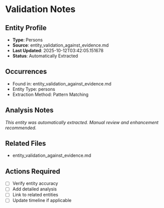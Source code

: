 # Validation Notes

## Entity Profile
- **Type**: Persons
- **Source**: entity_validation_against_evidence.md
- **Last Updated**: 2025-10-12T03:42:05.151678
- **Status**: Automatically Extracted

## Occurrences
- Found in: entity_validation_against_evidence.md
- Entity Type: persons
- Extraction Method: Pattern Matching

## Analysis Notes
*This entity was automatically extracted. Manual review and enhancement recommended.*

## Related Files
- entity_validation_against_evidence.md

## Actions Required
- [ ] Verify entity accuracy
- [ ] Add detailed analysis
- [ ] Link to related entities
- [ ] Update timeline if applicable
